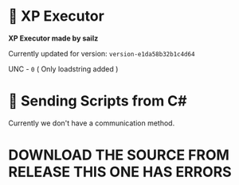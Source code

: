 # 🚀 XP Executor
**XP Executor made by sailz**

Currently updated for version: `version-e1da58b32b1c4d64`

UNC - `0` ( Only loadstring added )

# 📡 Sending Scripts from C# 

Currently we don't have a communication method.


# DOWNLOAD THE SOURCE FROM RELEASE THIS ONE HAS ERRORS
